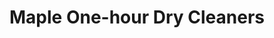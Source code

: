 ---
title: "Maple One-hour Dry Cleaners"
url: /maple/maple-one-hour-dry-cleaners/
shop: Wäscherei
---
